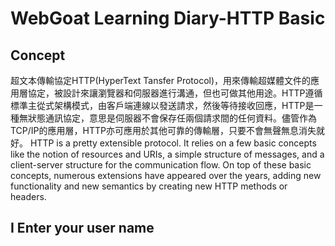 # WebGoat Learning Diary-HTTP Basic
## Concept
超文本傳輸協定HTTP(HyperText Tansfer Protocol)，用來傳輸超媒體文件的應用層協定，被設計來讓瀏覽器和伺服器進行溝通，但也可做其他用途。HTTP遵循標準主從式架構模式，由客戶端連線以發送請求，然後等待接收回應，HTTP是一種無狀態通訊協定，意思是伺服器不會保存任兩個請求間的任何資料。儘管作為TCP/IP的應用層，HTTP亦可應用於其他可靠的傳輸層，只要不會無聲無息消失就好。
HTTP is a pretty extensible protocol. It relies on a few basic concepts like the notion of resources and URIs, a simple structure of messages, and a client-server structure for the communication flow. On top of these basic concepts, numerous extensions have appeared over the years, adding new functionality and new semantics by creating new HTTP methods or headers.
## I Enter your user name
